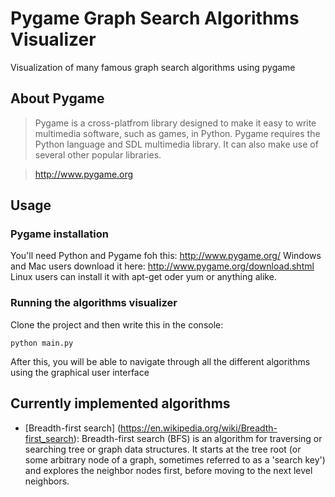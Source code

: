 # Pygame Graph Search Algorithms Visualizer
Visualization of many famous graph search algorithms using pygame

## About Pygame
> Pygame is a cross-platfrom library designed to make it easy to write multimedia software, such as games, in Python.
> Pygame requires the Python language and SDL multimedia library. It can also make use of several other popular libraries.

> http://www.pygame.org

## Usage
### Pygame installation
You'll need Python and Pygame foh this: http://www.pygame.org/
Windows and Mac users download it here: http://www.pygame.org/download.shtml
Linux users can install it with apt-get oder yum or anything alike.
### Running the algorithms visualizer
Clone the project and then write this in the console:
```
python main.py
```
After this, you will be able to navigate through all the different algorithms using the
graphical user interface

## Currently implemented algorithms
* [Breadth-first search] (https://en.wikipedia.org/wiki/Breadth-first_search): Breadth-first search (BFS) is an algorithm for traversing or searching tree or graph data structures. It starts at the tree root (or some arbitrary node of a graph, sometimes referred to as a 'search key') and explores the neighbor nodes first, before moving to the next level neighbors.



